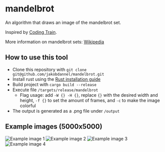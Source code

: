 # mandelbrot

An algorithm that draws an image of the mandelbrot set.

Inspired by [Coding Train](https://www.youtube.com/watch?v=6z7GQewK-Ks).

More information on mandelbrot sets: [Wikipedia](https://en.wikipedia.org/wiki/Mandelbrot_set)

## How to use this tool

- Clone this repository with `git clone git@github.com/jakobdannel/mandelbrot.git`
- Install rust using the [Rust installation guide](https://www.rust-lang.org/learn/get-started)
- Build project with `cargo build --release`
- Execute file `/targets/release/mandelbrot`
  - Flag usage: add `-W {} -H {}`, replace `{}` with the desired width and height, `-f {}` to set the amount of frames, and `-c` to make the image colorful
- The output is generated as a .png file under `/output`

## Example images (5000x5000)

![Example image 1](/examples/example1.png)
![Example image 2](/examples/example2.png)
![Example image 3](/examples/example3.png)
![Example image 4](/examples/example4.png)
